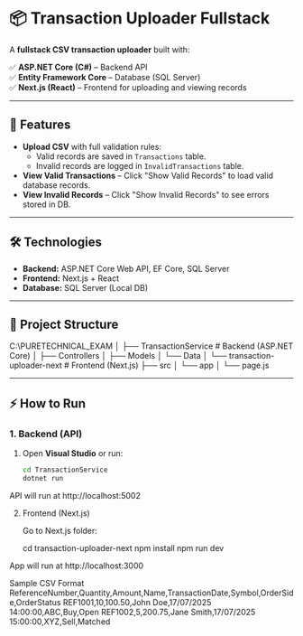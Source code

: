 # 📦 Transaction Uploader Fullstack

A **fullstack CSV transaction uploader** built with:

✅ **ASP.NET Core (C#)** – Backend API  
✅ **Entity Framework Core** – Database (SQL Server)  
✅ **Next.js (React)** – Frontend for uploading and viewing records

---

## 🚀 Features

- **Upload CSV** with full validation rules:
  - Valid records are saved in `Transactions` table.
  - Invalid records are logged in `InvalidTransactions` table.
- **View Valid Transactions** – Click "Show Valid Records" to load valid database records.
- **View Invalid Records** – Click "Show Invalid Records" to see errors stored in DB.

---

## 🛠️ Technologies

- **Backend:** ASP.NET Core Web API, EF Core, SQL Server  
- **Frontend:** Next.js + React  
- **Database:** SQL Server (Local DB)

---

## 📂 Project Structure

C:\PURETECHNICAL_EXAM
│
├── TransactionService # Backend (ASP.NET Core)
│ ├── Controllers
│ ├── Models
│ └── Data
│
└── transaction-uploader-next # Frontend (Next.js)
├── src
│ └── app
│ └── page.js


---

## ⚡ How to Run

### **1. Backend (API)**

1. Open **Visual Studio** or run:
   ```bash
   cd TransactionService
   dotnet run
API will run at http://localhost:5002

2. Frontend (Next.js)

    Go to Next.js folder:

   cd transaction-uploader-next
npm install
npm run dev

App will run at http://localhost:3000

Sample CSV Format
ReferenceNumber,Quantity,Amount,Name,TransactionDate,Symbol,OrderSide,OrderStatus
REF1001,10,100.50,John Doe,17/07/2025 14:00:00,ABC,Buy,Open
REF1002,5,200.75,Jane Smith,17/07/2025 15:00:00,XYZ,Sell,Matched


